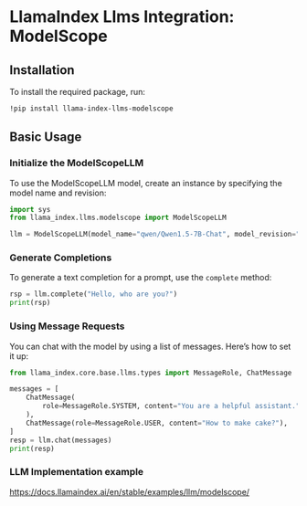 # LlamaIndex Llms Integration: ModelScope

## Installation

To install the required package, run:

```bash
!pip install llama-index-llms-modelscope
```

## Basic Usage

### Initialize the ModelScopeLLM

To use the ModelScopeLLM model, create an instance by specifying the model name and revision:

```python
import sys
from llama_index.llms.modelscope import ModelScopeLLM

llm = ModelScopeLLM(model_name="qwen/Qwen1.5-7B-Chat", model_revision="master")
```

### Generate Completions

To generate a text completion for a prompt, use the `complete` method:

```python
rsp = llm.complete("Hello, who are you?")
print(rsp)
```

### Using Message Requests

You can chat with the model by using a list of messages. Here’s how to set it up:

```python
from llama_index.core.base.llms.types import MessageRole, ChatMessage

messages = [
    ChatMessage(
        role=MessageRole.SYSTEM, content="You are a helpful assistant."
    ),
    ChatMessage(role=MessageRole.USER, content="How to make cake?"),
]
resp = llm.chat(messages)
print(resp)
```

### LLM Implementation example

https://docs.llamaindex.ai/en/stable/examples/llm/modelscope/
